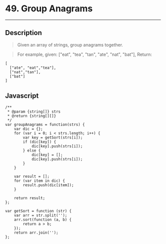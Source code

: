 # 49. Group Anagrams

---

## Description

> Given an array of strings, group anagrams together.

> For example, given: ["eat", "tea", "tan", "ate", "nat", "bat"],
> Return:

```
[
  ["ate", "eat","tea"],
  ["nat","tan"],
  ["bat"]
]
```

## Javascript


```
/**
 * @param {string[]} strs
 * @return {string[][]}
 */
var groupAnagrams = function(strs) {
    var dic = {};
    for (var i = 0; i < strs.length; i++) {
        var key = getSort(strs[i]);
        if (dic[key]) {
            dic[key].push(strs[i]);
        } else {
            dic[key] = [];
            dic[key].push(strs[i]);
        }
    }

    var result = [];
    for (var item in dic) {
        result.push(dic[item]);
    }

    return result;
};

var getSort = function (str) {
    var arr = str.split('');
    arr.sort(function (a, b) {
        return a > b;
    });
    return arr.join('');
};
```
